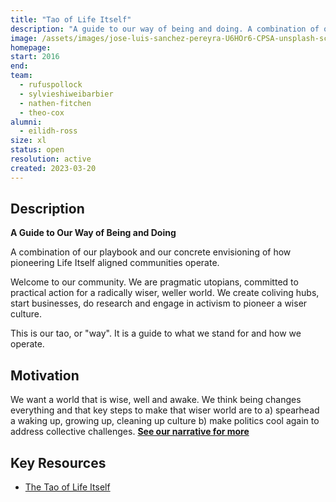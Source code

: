 ```yaml
---
title: "Tao of Life Itself"
description: "A guide to our way of being and doing. A combination of our playbook and our concrete envisioning of how pioneering Life Itself aligned communities operate."
image: /assets/images/jose-luis-sanchez-pereyra-U6HOr6-CPSA-unsplash-scaled.jpg
homepage:
start: 2016
end:
team:
  - rufuspollock
  - sylvieshiweibarbier
  - nathen-fitchen
  - theo-cox
alumni:
  - eilidh-ross
size: xl
status: open
resolution: active
created: 2023-03-20
---
```


## Description

**A Guide to Our Way of Being and Doing**

A combination of our playbook and our concrete envisioning of how pioneering Life Itself aligned communities operate.

Welcome to our community. We are pragmatic utopians, committed to practical action for a radically wiser, weller world. We create coliving hubs, start businesses, do research and engage in activism to pioneer a wiser culture.

This is our tao, or "way". It is a guide to what we stand for and how we operate.

## Motivation

We want a world that is wise, well and awake. We think being changes everything and that key steps to make that wiser world are to a) spearhead a waking up, growing up, cleaning up culture b) make politics cool again to address collective challenges. **[See our narrative for more](https://lifeitself.org/tao/narrative)**


## Key Resources

- [The Tao of Life Itself](https://lifeitself.org/tao)